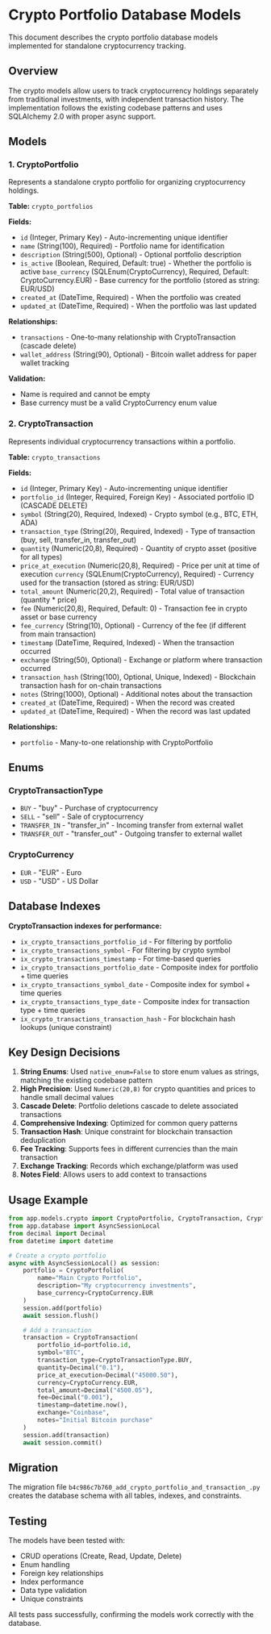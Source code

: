 # Crypto Portfolio Database Models

This document describes the crypto portfolio database models implemented for standalone cryptocurrency tracking.

## Overview

The crypto models allow users to track cryptocurrency holdings separately from traditional investments, with independent transaction history. The implementation follows the existing codebase patterns and uses SQLAlchemy 2.0 with proper async support.

## Models

### 1. CryptoPortfolio

Represents a standalone crypto portfolio for organizing cryptocurrency holdings.

**Table:** `crypto_portfolios`

**Fields:**
- `id` (Integer, Primary Key) - Auto-incrementing unique identifier
- `name` (String(100), Required) - Portfolio name for identification
- `description` (String(500), Optional) - Optional portfolio description
- `is_active` (Boolean, Required, Default: true) - Whether the portfolio is active
 `base_currency` (SQLEnum(CryptoCurrency), Required, Default: CryptoCurrency.EUR) - Base currency for the portfolio (stored as string: EUR/USD)
- `created_at` (DateTime, Required) - When the portfolio was created
- `updated_at` (DateTime, Required) - When the portfolio was last updated

**Relationships:**
- `transactions` - One-to-many relationship with CryptoTransaction (cascade delete)
- `wallet_address` (String(90), Optional) - Bitcoin wallet address for paper wallet tracking

**Validation:**
- Name is required and cannot be empty
- Base currency must be a valid CryptoCurrency enum value

### 2. CryptoTransaction

Represents individual cryptocurrency transactions within a portfolio.

**Table:** `crypto_transactions`

**Fields:**
- `id` (Integer, Primary Key) - Auto-incrementing unique identifier
- `portfolio_id` (Integer, Required, Foreign Key) - Associated portfolio ID (CASCADE DELETE)
- `symbol` (String(20), Required, Indexed) - Crypto symbol (e.g., BTC, ETH, ADA)
- `transaction_type` (String(20), Required, Indexed) - Type of transaction (buy, sell, transfer_in, transfer_out)
- `quantity` (Numeric(20,8), Required) - Quantity of crypto asset (positive for all types)
- `price_at_execution` (Numeric(20,8), Required) - Price per unit at time of execution
 `currency` (SQLEnum(CryptoCurrency), Required) - Currency used for the transaction (stored as string: EUR/USD)
- `total_amount` (Numeric(20,2), Required) - Total value of transaction (quantity * price)
- `fee` (Numeric(20,8), Required, Default: 0) - Transaction fee in crypto asset or base currency
- `fee_currency` (String(10), Optional) - Currency of the fee (if different from main transaction)
- `timestamp` (DateTime, Required, Indexed) - When the transaction occurred
- `exchange` (String(50), Optional) - Exchange or platform where transaction occurred
- `transaction_hash` (String(100), Optional, Unique, Indexed) - Blockchain transaction hash for on-chain transactions
- `notes` (String(1000), Optional) - Additional notes about the transaction
- `created_at` (DateTime, Required) - When the record was created
- `updated_at` (DateTime, Required) - When the record was last updated

**Relationships:**
- `portfolio` - Many-to-one relationship with CryptoPortfolio

## Enums

### CryptoTransactionType
- `BUY` - "buy" - Purchase of cryptocurrency
- `SELL` - "sell" - Sale of cryptocurrency
- `TRANSFER_IN` - "transfer_in" - Incoming transfer from external wallet
- `TRANSFER_OUT` - "transfer_out" - Outgoing transfer to external wallet

### CryptoCurrency
- `EUR` - "EUR" - Euro
- `USD` - "USD" - US Dollar

## Database Indexes

**CryptoTransaction indexes for performance:**
- `ix_crypto_transactions_portfolio_id` - For filtering by portfolio
- `ix_crypto_transactions_symbol` - For filtering by crypto symbol
- `ix_crypto_transactions_timestamp` - For time-based queries
- `ix_crypto_transactions_portfolio_date` - Composite index for portfolio + time queries
- `ix_crypto_transactions_symbol_date` - Composite index for symbol + time queries
- `ix_crypto_transactions_type_date` - Composite index for transaction type + time queries
- `ix_crypto_transactions_transaction_hash` - For blockchain hash lookups (unique constraint)

## Key Design Decisions

1. **String Enums**: Used `native_enum=False` to store enum values as strings, matching the existing codebase pattern
2. **High Precision**: Used `Numeric(20,8)` for crypto quantities and prices to handle small decimal values
3. **Cascade Delete**: Portfolio deletions cascade to delete associated transactions
4. **Comprehensive Indexing**: Optimized for common query patterns
5. **Transaction Hash**: Unique constraint for blockchain transaction deduplication
6. **Fee Tracking**: Supports fees in different currencies than the main transaction
7. **Exchange Tracking**: Records which exchange/platform was used
8. **Notes Field**: Allows users to add context to transactions

## Usage Example

```python
from app.models.crypto import CryptoPortfolio, CryptoTransaction, CryptoTransactionType, CryptoCurrency
from app.database import AsyncSessionLocal
from decimal import Decimal
from datetime import datetime

# Create a crypto portfolio
async with AsyncSessionLocal() as session:
    portfolio = CryptoPortfolio(
        name="Main Crypto Portfolio",
        description="My cryptocurrency investments",
        base_currency=CryptoCurrency.EUR
    )
    session.add(portfolio)
    await session.flush()

    # Add a transaction
    transaction = CryptoTransaction(
        portfolio_id=portfolio.id,
        symbol="BTC",
        transaction_type=CryptoTransactionType.BUY,
        quantity=Decimal("0.1"),
        price_at_execution=Decimal("45000.50"),
        currency=CryptoCurrency.EUR,
        total_amount=Decimal("4500.05"),
        fee=Decimal("0.001"),
        timestamp=datetime.now(),
        exchange="Coinbase",
        notes="Initial Bitcoin purchase"
    )
    session.add(transaction)
    await session.commit()
```

## Migration

The migration file `b4c986c7b760_add_crypto_portfolio_and_transaction_.py` creates the database schema with all tables, indexes, and constraints.

## Testing

The models have been tested with:
- CRUD operations (Create, Read, Update, Delete)
- Enum handling
- Foreign key relationships
- Index performance
- Data type validation
- Unique constraints

All tests pass successfully, confirming the models work correctly with the database.